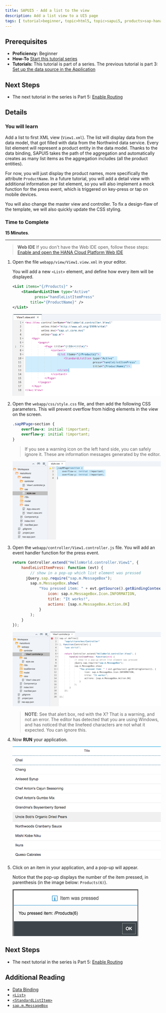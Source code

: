 ```yaml
---
title: SAPUI5 - Add a list to the view
description: Add a list view to a UI5 page
tags: [ tutorial>beginner, topic>html5, topic>sapui5, products>sap-hana-cloud-platform ]
---
```

## Prerequisites  
- **Proficiency:** Beginner 
- **How-To** [Start this tutorial series](http://www.sap.com/developer/tutorials/sapui5-webide-open-webide.html)
- **Tutorials:** This tutorial is part of a series.  The previous tutorial is part 3: [Set up the data source in the Application](http://www.sap.com/developer/tutorials/sapui5-webide-setup-datasource.html)

## Next Steps
- The next tutorial in the series is Part 5: [Enable Routing](http://www.sap.com/developer/tutorials/sapui5-webide-enable-routing.html)

## Details
### You will learn  
Add a list to first XML view (`View1.xml`). The list will display data from the data model, that got filled with data from the Northwind data service. Every list element will represent a product entity in the data model. Thanks to the data binding, SAPUI5 takes the path of the aggregation and automatically creates as many list items as the aggregation includes (all the product entities).

For now, you will just display the product names, more specifically the attribute `ProductName`. In a future tutorial, you will add a detail view with additional information per list element, so you will also implement a mock function for the press event, which is triggered on key-press or tap on mobile devices.

You will also change the master view and controller. To fix a design-flaw of the template, we will also quickly update the CSS styling.

### Time to Complete
**15 Minutes**.

---
>  **Web IDE** If you don't have the Web IDE open, follow these steps: [Enable and open the HANA Cloud Platform Web IDE](http://www.sap.com/developer/tutorials/sapui5-webide-open-webide.html)


1.  Open the file `webapp/view/View1.view.xml` in your editor.  

    You will add a new `<List>` element, and define how every item will be displayed.
  
    ```XML
    <List items="{/Products}" >
		<StandardListItem type="Active"
		      press="handleListItemPress"
            title="{ProductName}" />
	</List>
	```
  
    ![View1.view.xml file](1.png)
    

2.  Open the `webapp/css/style.css` file, and then add the following CSS parameters.  This will prevent overflow from hiding elements in the view on the screen.

    ```CSS
    .sapMPage>section {
		overflow-x: initial !important;
		overflow-y: initial !important;
	}
	```

    > If you see a warning icon on the left hand side, you can safely ignore it.  These are information messages generated by the editor.


    ![style.css file](2.png)
    
3.  Open the `webapp/controller/View1.controller.js` file.  You will add an event handler function for the press event.

    ```JavaScript
    return Controller.extend("HelloWorld.controller.View1", {
		handleListItemPress: function (evt) {
			// show in a pop-up which list element was pressed
          jQuery.sap.require("sap.m.MessageBox");
			sap.m.MessageBox.show(
				"You pressed item: " + evt.getSource().getBindingContext(), {
					icon: sap.m.MessageBox.Icon.INFORMATION,
					title: "It works!",
					actions: [sap.m.MessageBox.Action.OK]
				}
			);
		}
	});
	```

    ![style.css file](3.png)
    
    > **NOTE**:  See that alert box, red with the X?  That is a warning, and not an error.  The editor has detected that you are using Windows, and has noticed that the linefeed characters are not what it expected.  You can ignore this.
    
4.  Now **RUN** your application.  

    ![Running application with list view](4.png)

5.  Click on an item in your application, and a pop-up will appear.  

	 Notice that the pop-up displays the number of the item pressed, in parenthesis (in the image below: `Products(6)`).

    ![Alert pop-up](5.png)

## Next Steps
 - The next tutorial in the series is Part 5: [Enable Routing](http://www.sap.com/developer/tutorials/sapui5-webide-enable-routing.html)


## Additional Reading
- [Data Binding](https://sapui5.netweaver.ondemand.com/#docs/guide/68b9644a253741e8a4b9e4279a35c247.html)
- [`<List>`](https://sapui5.netweaver.ondemand.com/#docs/guide/295e44b2d0144318bcb7bdd56bfa5189.html)
- [`<StandardListItem>`](https://sapui5.netweaver.ondemand.com/explored.html#/entity/sap.m.StandardListItem/properties)
- [`sap.m.MessageBox`](https://sapui5.netweaver.ondemand.com/sdk/#docs/api/symbols/sap.m.MessageBox.html)

